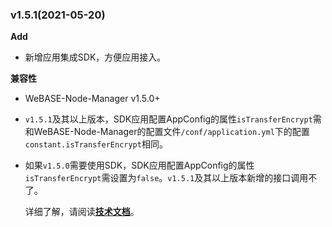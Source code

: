 
### v1.5.1(2021-05-20)

**Add**
- 新增应用集成SDK，方便应用接入。



**兼容性**

- WeBASE-Node-Manager v1.5.0+

- `v1.5.1`及其以上版本，SDK应用配置AppConfig的属性`isTransferEncrypt`需和WeBASE-Node-Manager的配置文件`/conf/application.yml`下的配置`constant.isTransferEncrypt`相同。

- 如果`v1.5.0`需要使用SDK，SDK应用配置AppConfig的属性`isTransferEncrypt`需设置为`false`。`v1.5.1`及其以上版本新增的接口调用不了。

  详细了解，请阅读[**技术文档**](https://webasedoc.readthedocs.io/zh_CN/latest/)。

